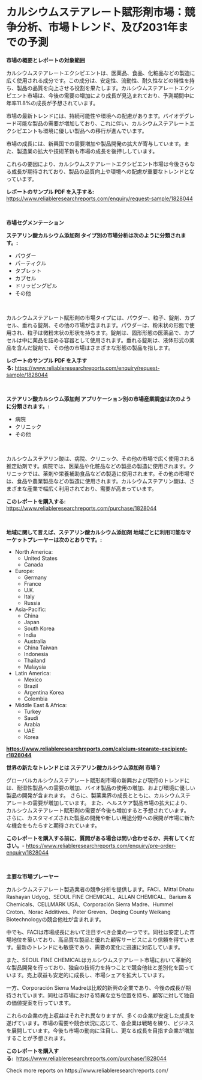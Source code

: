 <p><h1>カルシウムステアレート賦形剤市場：競争分析、市場トレンド、及び2031年までの予測</h1></p><p><strong>市場の概要とレポートの対象範囲</strong></p>
<p><p>カルシウムステアレートエクシピエントは、医薬品、食品、化粧品などの製造に広く使用される成分です。この成分は、安定性、流動性、耐久性などの特性を持ち、製品の品質を向上させる役割を果たします。カルシウムステアレートエクシピエント市場は、今後の需要の増加により成長が見込まれており、予測期間中に年率11.8%の成長が予想されています。</p><p>市場の最新トレンドには、持続可能性や環境への配慮があります。バイオデグレード可能な製品の需要が増加しており、これに伴い、カルシウムステアレートエクシピエントも環境に優しい製品への移行が進んでいます。</p><p>市場の成長には、新興国での需要増加や製品開発の拡大が寄与しています。また、製造業の拡大や技術革新も市場の成長を後押ししています。</p><p>これらの要因により、カルシウムステアレートエクシピエント市場は今後さらなる成長が期待されており、製品の品質向上や環境への配慮が重要なトレンドとなっています。</p></p>
<p><strong>レポートのサンプル PDF を入手する:</strong> <a href="https://www.reliableresearchreports.com/enquiry/request-sample/1828044">https://www.reliableresearchreports.com/enquiry/request-sample/1828044</a></p>
<p>&nbsp;</p>
<p><strong>市場セグメンテーション</strong></p>
<p><strong>ステアリン酸カルシウム添加剤 タイプ別の市場分析は次のように分類されます。:</strong></p>
<p><ul><li>パウダー</li><li>パーティクル</li><li>タブレット</li><li>カプセル</li><li>ドリッピングピル</li><li>その他</li></ul></p>
<p>&nbsp;</p>
<p><p>カルシウムステアレート賦形剤の市場タイプには、パウダー、粒子、錠剤、カプセル、垂れる錠剤、その他の市場が含まれます。パウダーは、粉末状の形態で使用され、粒子は微粉末状の形状を持ちます。錠剤は、固形形態の医薬品で、カプセルは中に薬品を詰める容器として使用されます。垂れる錠剤は、液体形式の薬品を含んだ錠剤で、その他の市場はさまざまな形態の製品を指します。</p></p>
<p><strong>レポートのサンプル PDF を入手する:</strong>&nbsp;<a href="https://www.reliableresearchreports.com/enquiry/request-sample/1828044">https://www.reliableresearchreports.com/enquiry/request-sample/1828044</a></p>
<p>&nbsp;</p>
<p><strong> ステアリン酸カルシウム添加剤 アプリケーション別の市場産業調査は次のように分類されます。:</strong></p>
<p><ul><li>病院</li><li>クリニック</li><li>その他</li></ul></p>
<p>&nbsp;</p>
<p><p>カルシウムステアリン酸は、病院、クリニック、その他の市場で広く使用される推定助剤です。病院では、医薬品や化粧品などの製品の製造に使用されます。クリニックでは、薬剤や栄養補助食品などの製造に使用されます。その他の市場では、食品や農業製品などの製造に使用されます。カルシウムステアリン酸は、さまざまな産業で幅広く利用されており、需要が高まっています。</p></p>
<p><strong>このレポートを購入する:</strong>&nbsp; <a href="https://www.reliableresearchreports.com/purchase/1828044">https://www.reliableresearchreports.com/purchase/1828044</a></p>
<p>&nbsp;</p>
<p><strong>地域に関して言えば、ステアリン酸カルシウム添加剤 地域ごとに利用可能なマーケットプレーヤーは次のとおりです。:</strong></p>
<p><ul>
    <li>
        North America:
        <ul>
            <li>United States</li>
            <li>Canada</li>
        </ul>
    </li>
    <li>
        Europe:
        <ul>
            <li>Germany</li>
            <li>France</li>
            <li>U.K.</li>
            <li>Italy</li>
            <li>Russia</li>
        </ul>
    </li>
    <li>
        Asia-Pacific:
        <ul>
            <li>China</li>
            <li>Japan</li>
            <li>South Korea</li>
            <li>India</li>
            <li>Australia</li>
            <li>China Taiwan</li>
            <li>Indonesia</li>
            <li>Thailand</li>
            <li>Malaysia</li>
        </ul>
    </li>
    <li>
        Latin America:
        <ul>
            <li>Mexico</li>
            <li>Brazil</li>
            <li>Argentina Korea</li>
            <li>Colombia</li>
        </ul>
    </li>
    <li>
        Middle East & Africa:
        <ul>
            <li>Turkey</li>
            <li>Saudi</li>
            <li>Arabia</li>
            <li>UAE</li>
            <li>Korea</li>
        </ul>
    </li>
    </ul></p>
<p><strong><a href="https://www.reliableresearchreports.com/calcium-stearate-excipient-r1828044">https://www.reliableresearchreports.com/calcium-stearate-excipient-r1828044</a></strong>&nbsp;</p>
<p><strong>世界の新たなトレンドとは ステアリン酸カルシウム添加剤 市場？</strong></p>
<p><p>グローバルカルシウムステアレート賦形剤市場の新興および現行のトレンドには、耐湿性製品への需要の増加、バイオ製品の使用の増加、および環境に優しい製品の開発が含まれます。 さらに、製薬業界の成長とともに、カルシウムステアレートの需要が増加しています。 また、ヘルスケア製品市場の拡大により、カルシウムステアレート賦形剤の需要が今後も増加すると予想されています。 さらに、カスタマイズされた製品の開発や新しい用途分野への展開が市場に新たな機会をもたらすと期待されています。</p></p>
<p><strong>このレポートを購入する前に、質問がある場合は問い合わせるか、共有してください。</strong>- <a href="https://www.reliableresearchreports.com/enquiry/pre-order-enquiry/1828044">https://www.reliableresearchreports.com/enquiry/pre-order-enquiry/1828044</a></p>
<p>&nbsp;</p>
<p><strong>主要な市場プレーヤー</strong></p>
<p><p>カルシウムステアレート製造業者の競争分析を提供します。FACI、Mittal Dhatu Rashayan Udyog、SEOUL FINE CHEMICAL、ALLAN CHEMICAL、Barium & Chemicals、CELLMARK USA、Corporación Sierra Madre、Hummel Croton、Norac Additives、Peter Greven、Deqing County Weikang Biotechnologyの競合他社が含まれます。</p><p>中でも、FACIは市場成長において注目すべき企業の一つです。同社は安定した市場地位を築いており、高品質な製品と優れた顧客サービスにより信頼を得ています。最新のトレンドにも敏感であり、需要の変化に迅速に対応しています。</p><p>また、SEOUL FINE CHEMICALはカルシウムステアレート市場において革新的な製品開発を行っており、独自の技術力を持つことで競合他社と差別化を図っています。売上収益も安定的に成長し、市場シェアを拡大しています。</p><p>一方、Corporación Sierra Madreは比較的新興の企業であり、今後の成長が期待されています。同社は市場における特異な立ち位置を持ち、顧客に対して独自の価値提案を行っています。</p><p>これらの企業の売上収益はそれぞれ異なりますが、多くの企業が安定した成長を遂げています。市場の需要や競合状況に応じて、各企業は戦略を練り、ビジネスを展開しています。今後も市場の動向に注目し、更なる成長を目指す企業が増加することが予想されます。</p></p>
<p><strong>このレポートを購入する:</strong>&nbsp;&nbsp;<a href="https://www.reliableresearchreports.com/purchase/1828044">https://www.reliableresearchreports.com/purchase/1828044</a></p>
<p>Check more reports on https://www.reliableresearchreports.com/</p>